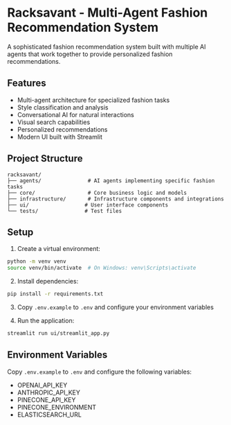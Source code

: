 # Racksavant - Multi-Agent Fashion Recommendation System

A sophisticated fashion recommendation system built with multiple AI agents that work together to provide personalized fashion recommendations.

## Features

- Multi-agent architecture for specialized fashion tasks
- Style classification and analysis
- Conversational AI for natural interactions
- Visual search capabilities
- Personalized recommendations
- Modern UI built with Streamlit

## Project Structure

```
racksavant/
├── agents/               # AI agents implementing specific fashion tasks
├── core/                 # Core business logic and models
├── infrastructure/       # Infrastructure components and integrations
├── ui/                  # User interface components
└── tests/               # Test files
```

## Setup

1. Create a virtual environment:
```bash
python -m venv venv
source venv/bin/activate  # On Windows: venv\Scripts\activate
```

2. Install dependencies:
```bash
pip install -r requirements.txt
```

3. Copy `.env.example` to `.env` and configure your environment variables

4. Run the application:
```bash
streamlit run ui/streamlit_app.py
```

## Environment Variables

Copy `.env.example` to `.env` and configure the following variables:
- OPENAI_API_KEY
- ANTHROPIC_API_KEY
- PINECONE_API_KEY
- PINECONE_ENVIRONMENT
- ELASTICSEARCH_URL
